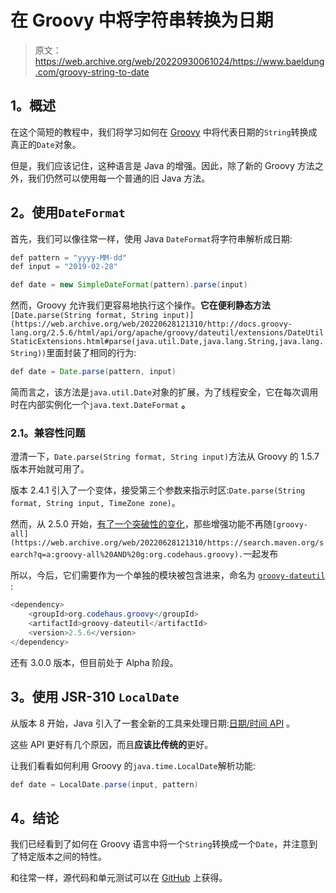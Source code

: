# 在 Groovy 中将字符串转换为日期

> 原文：<https://web.archive.org/web/20220930061024/https://www.baeldung.com/groovy-string-to-date>

## 1。概述

在这个简短的教程中，我们将学习如何在 [Groovy](/web/20220628121310/https://www.baeldung.com/groovy-language) 中将代表日期的`String`转换成真正的`Date`对象。

但是，我们应该记住，这种语言是 Java 的增强。因此，除了新的 Groovy 方法之外，我们仍然可以使用每一个普通的旧 Java 方法。

## 2。使用`DateFormat`

首先，我们可以像往常一样，使用 Java `DateFormat`将字符串解析成日期:

```java
def pattern = "yyyy-MM-dd"
def input = "2019-02-28"

def date = new SimpleDateFormat(pattern).parse(input) 
```

然而，Groovy 允许我们更容易地执行这个操作。**它在便利静态方法** `[Date.parse(String format, String input)](https://web.archive.org/web/20220628121310/http://docs.groovy-lang.org/2.5.6/html/api/org/apache/groovy/dateutil/extensions/DateUtilStaticExtensions.html#parse(java.util.Date,java.lang.String,java.lang.String))`里面封装了相同的行为:

```java
def date = Date.parse(pattern, input) 
```

简而言之，该方法是`java.util.Date`对象的扩展，为了线程安全，它在每次调用时在内部实例化一个`java.text.DateFormat` **。**

### 2.1。兼容性问题

澄清一下，`Date.parse(String format, String input)`方法从 Groovy 的 1.5.7 版本开始就可用了。

版本 2.4.1 引入了一个变体，接受第三个参数来指示时区:`Date.parse(String format, String input, TimeZone zone)`。

然而，从 2.5.0 开始，[有了一个突破性的变化](https://web.archive.org/web/20220628121310/http://groovy-lang.org/releasenotes/groovy-2.5.html#Groovy2.5releasenotes-Breakingchanges)，那些增强功能不再随`[groovy-all](https://web.archive.org/web/20220628121310/https://search.maven.org/search?q=a:groovy-all%20AND%20g:org.codehaus.groovy).`一起发布

所以，今后，它们需要作为一个单独的模块被包含进来，命名为 [`groovy-dateutil`](https://web.archive.org/web/20220628121310/https://search.maven.org/search?q=a:groovy-dateutil) :

```java
<dependency>
    <groupId>org.codehaus.groovy</groupId>
    <artifactId>groovy-dateutil</artifactId>
    <version>2.5.6</version>
</dependency> 
```

还有 3.0.0 版本，但目前处于 Alpha 阶段。

## 3。使用 JSR-310 `LocalDate`

从版本 8 开始，Java 引入了一套全新的工具来处理日期:[日期/时间 API](/web/20220628121310/https://www.baeldung.com/java-8-date-time-intro) 。

这些 API 更好有几个原因，而且**应该比传统的**更好。

让我们看看如何利用 Groovy 的`java.time.LocalDate`解析功能:

```java
def date = LocalDate.parse(input, pattern) 
```

## 4。结论

我们已经看到了如何在 Groovy 语言中将一个`String`转换成一个`Date`，并注意到了特定版本之间的特性。

和往常一样，源代码和单元测试可以在 [GitHub](https://web.archive.org/web/20220628121310/https://github.com/eugenp/tutorials/tree/master/core-groovy-modules/core-groovy/) 上获得。